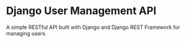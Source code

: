 # Django User Management API 
A simple RESTful API built with Django and Django REST Framework for managing users.
